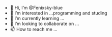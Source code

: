 - 👋 Hi, I’m @Fenixsky-blue
- 👀 I’m interested in ...programming and studing
- 🌱 I’m currently learning ...
- 💞️ I’m looking to collaborate on ...
- 📫 How to reach me ...

<!---
Fenixsky-blue/Fenixsky-blue is a ✨ special ✨ repository because its `README.md` (this file) appears on your GitHub profile.
You can click the Preview link to take a look at your changes.
--->
